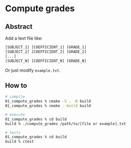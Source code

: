 # Compute grades

## Abstract

Add a text file like:
```txt
[SUBJECT_1] [COEFFICIENT_1] [GRADE_1]
[SUBJECT_2] [COEFFICIENT_2] [GRADE_2]
[...]
[SUBJECT_N] [COEFFICIENT_N] [GRADE_N]
```

Or just modify `example.txt`.

## How to

```bash
# compile
01_compute_grades % cmake -S . -B build
01_compute_grades % cmake --build build

# execute
01_compute_grades % cd build
build % ./compute_grades /path/to/[file or example].txt

# tests
01_compute_grades % cd build
build % ctest
```
